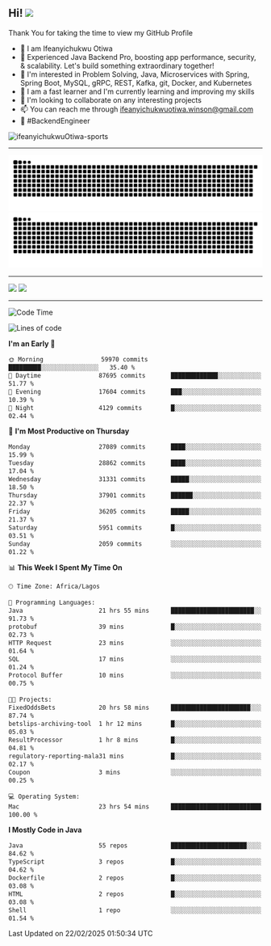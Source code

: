<!-- BLOG-POST-LIST:START --><!-- BLOG-POST-LIST:END -->

## Hi! <img src="https://media.giphy.com/media/hvRJCLFzcasrR4ia7z/giphy.gif" width="4%"> 

Thank You for taking the time to view my GitHub Profile

- 👋 I am Ifeanyichukwu Otiwa
- 🚀 Experienced Java Backend Pro, boosting app performance, security, & scalability. Let's build something extraordinary together!
- 👀 I'm interested in Problem Solving, Java, Microservices with Spring, Spring Boot, MySQL, gRPC, REST, Kafka, git, Docker, and Kubernetes
- 🌱 I am a fast learner and I'm currently learning and improving my skills
- 💞️ I'm looking to collaborate on any interesting projects
- 📫 You can reach me through ifeanyichukwuotiwa.winson@gmail.com
- 🚀 #BackendEngineer

<p align="left" marginTop="10px"> <img src="https://komarev.com/ghpvc/?username=ifeanyichukwuOtiwa-sports&label=Profile%20views&color=0e75b6&style=for-the-badge" alt="ifeanyichukwuOtiwa-sports" /> </p>

***

<!--🐍📈SNAKEGRAPH / 🌐WEBSITE: https://github.com/Platane/snk -->
![github contribution grid snake animation](https://raw.githubusercontent.com/ifeanyichukwuOtiwa-sports/ifeanyichukwuOtiwa-sports/output/github-contribution-grid-snake-dark.svg#gh-dark-mode-only)![github contribution grid snake animation](https://raw.githubusercontent.com/ifeanyichukwuOtiwa-sports/ifeanyichukwuOtiwa-sports/output/github-contribution-grid-snake.svg#gh-light-mode-only)

***

<p float="left">
  <img float="left" src="https://github-readme-stats.vercel.app/api?username=ifeanyichukwuOtiwa-sports&count_private=true&include_all_commits=true&theme=react&show_icons=true" />
  <img float="right" src="https://github-readme-stats.vercel.app/api/top-langs/?username=ifeanyichukwuOtiwa-sports&layout=compact&show_icons=true&theme=react" /> 
</p>

***



<!--START_SECTION:waka-->
![Code Time](http://img.shields.io/badge/Code%20Time-3%2C485%20hrs%2037%20mins-blue)

![Lines of code](https://img.shields.io/badge/From%20Hello%20World%20I%27ve%20Written-42.9%20million%20lines%20of%20code-blue)

**I'm an Early 🐤** 

```text
🌞 Morning                59970 commits       █████████░░░░░░░░░░░░░░░░   35.40 % 
🌆 Daytime                87695 commits       █████████████░░░░░░░░░░░░   51.77 % 
🌃 Evening                17604 commits       ███░░░░░░░░░░░░░░░░░░░░░░   10.39 % 
🌙 Night                  4129 commits        █░░░░░░░░░░░░░░░░░░░░░░░░   02.44 % 
```
📅 **I'm Most Productive on Thursday** 

```text
Monday                   27089 commits       ████░░░░░░░░░░░░░░░░░░░░░   15.99 % 
Tuesday                  28862 commits       ████░░░░░░░░░░░░░░░░░░░░░   17.04 % 
Wednesday                31331 commits       █████░░░░░░░░░░░░░░░░░░░░   18.50 % 
Thursday                 37901 commits       ██████░░░░░░░░░░░░░░░░░░░   22.37 % 
Friday                   36205 commits       █████░░░░░░░░░░░░░░░░░░░░   21.37 % 
Saturday                 5951 commits        █░░░░░░░░░░░░░░░░░░░░░░░░   03.51 % 
Sunday                   2059 commits        ░░░░░░░░░░░░░░░░░░░░░░░░░   01.22 % 
```


📊 **This Week I Spent My Time On** 

```text
🕑︎ Time Zone: Africa/Lagos

💬 Programming Languages: 
Java                     21 hrs 55 mins      ███████████████████████░░   91.73 % 
protobuf                 39 mins             █░░░░░░░░░░░░░░░░░░░░░░░░   02.73 % 
HTTP Request             23 mins             ░░░░░░░░░░░░░░░░░░░░░░░░░   01.64 % 
SQL                      17 mins             ░░░░░░░░░░░░░░░░░░░░░░░░░   01.24 % 
Protocol Buffer          10 mins             ░░░░░░░░░░░░░░░░░░░░░░░░░   00.75 % 

🐱‍💻 Projects: 
FixedOddsBets            20 hrs 58 mins      ██████████████████████░░░   87.74 % 
betslips-archiving-tool  1 hr 12 mins        █░░░░░░░░░░░░░░░░░░░░░░░░   05.03 % 
ResultProcessor          1 hr 8 mins         █░░░░░░░░░░░░░░░░░░░░░░░░   04.81 % 
regulatory-reporting-mala31 mins             █░░░░░░░░░░░░░░░░░░░░░░░░   02.17 % 
Coupon                   3 mins              ░░░░░░░░░░░░░░░░░░░░░░░░░   00.25 % 

💻 Operating System: 
Mac                      23 hrs 54 mins      █████████████████████████   100.00 % 
```

**I Mostly Code in Java** 

```text
Java                     55 repos            █████████████████████░░░░   84.62 % 
TypeScript               3 repos             █░░░░░░░░░░░░░░░░░░░░░░░░   04.62 % 
Dockerfile               2 repos             █░░░░░░░░░░░░░░░░░░░░░░░░   03.08 % 
HTML                     2 repos             █░░░░░░░░░░░░░░░░░░░░░░░░   03.08 % 
Shell                    1 repo              ░░░░░░░░░░░░░░░░░░░░░░░░░   01.54 % 
```




 Last Updated on 22/02/2025 01:50:34 UTC
<!--END_SECTION:waka-->

<!--
<p align="center">
![trophy](https://github-profile-trophy.vercel.app/?username=ifeanyichukwuOtiwa-sports&theme=onedark) (https://github.com/ryo-ma/github-profile-trophy)
</p>
-->

<!---
ifeanyi-otiwa/ifeanyi-otiwa is a ✨ special ✨ repository because its `README.md` (this file) appears on your GitHub profile.
You can click the Preview link to take a look at your changes.
--->
